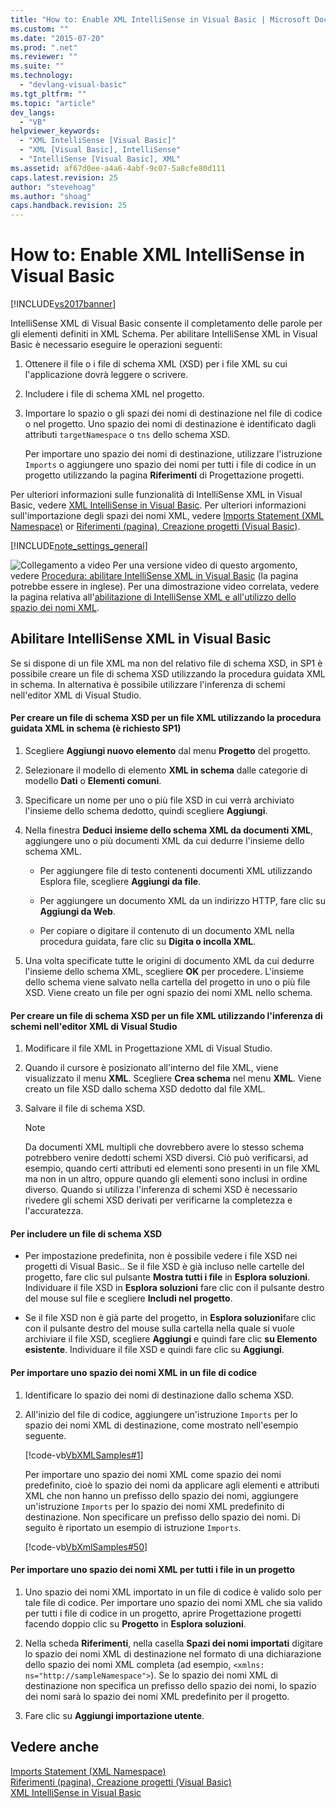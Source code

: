 ```yaml
---
title: "How to: Enable XML IntelliSense in Visual Basic | Microsoft Docs"
ms.custom: ""
ms.date: "2015-07-20"
ms.prod: ".net"
ms.reviewer: ""
ms.suite: ""
ms.technology: 
  - "devlang-visual-basic"
ms.tgt_pltfrm: ""
ms.topic: "article"
dev_langs: 
  - "VB"
helpviewer_keywords: 
  - "XML IntelliSense [Visual Basic]"
  - "XML [Visual Basic], IntelliSense"
  - "IntelliSense [Visual Basic], XML"
ms.assetid: af67d0ee-a4a6-4abf-9c07-5a8cfe80d111
caps.latest.revision: 25
author: "stevehoag"
ms.author: "shoag"
caps.handback.revision: 25
---
```

# How to: Enable XML IntelliSense in Visual Basic
[!INCLUDE[vs2017banner](../../../../visual-basic/developing-apps/includes/vs2017banner.md)]

IntelliSense XML di Visual Basic consente il completamento delle parole per gli elementi definiti in XML Schema.  Per abilitare IntelliSense XML in Visual Basic è necessario eseguire le operazioni seguenti:  
  
1.  Ottenere il file o i file di schema XML \(XSD\) per i file XML su cui l'applicazione dovrà leggere o scrivere.  
  
2.  Includere i file di schema XML nel progetto.  
  
3.  Importare lo spazio o gli spazi dei nomi di destinazione nel file di codice o nel progetto.  Uno spazio dei nomi di destinazione è identificato dagli attributi `targetNamespace` o `tns` dello schema XSD.  
  
     Per importare uno spazio dei nomi di destinazione, utilizzare l'istruzione `Imports` o aggiungere uno spazio dei nomi per tutti i file di codice in un progetto utilizzando la pagina **Riferimenti** di Progettazione progetti.  
  
 Per ulteriori informazioni sulle funzionalità di IntelliSense XML in Visual Basic, vedere [XML IntelliSense in Visual Basic](../../../../visual-basic/programming-guide/language-features/xml/xml-intellisense.md).  Per ulteriori informazioni sull'importazione degli spazi dei nomi XML, vedere [Imports Statement \(XML Namespace\)](../../../../visual-basic/language-reference/statements/imports-statement-xml-namespace.md) or [Riferimenti \(pagina\), Creazione progetti \(Visual Basic\)](/visual-studio/ide/reference/references-page-project-designer-visual-basic).  
  
 [!INCLUDE[note_settings_general](../../../../csharp/language-reference/compiler-messages/includes/note-settings-general-md.md)]  
  
 ![Collegamento a video](../../../../csharp/programming-guide/concepts/linq/media/playvideo.png "PlayVideo") Per una versione video di questo argomento, vedere [Procedura: abilitare IntelliSense XML in Visual Basic](http://go.microsoft.com/fwlink/?LinkId=102466) \(la pagina potrebbe essere in inglese\).  Per una dimostrazione video correlata, vedere la pagina relativa all'[abilitazione di IntelliSense XML e all'utilizzo dello spazio dei nomi XML](http://go.microsoft.com/fwlink/?LinkId=143035).  
  
## Abilitare IntelliSense XML in Visual Basic  
 Se si dispone di un file XML ma non del relativo file di schema XSD, in SP1 è possibile creare un file di schema XSD utilizzando la procedura guidata XML in schema.  In alternativa è possibile utilizzare l'inferenza di schemi nell'editor XML di Visual Studio.  
  
#### Per creare un file di schema XSD per un file XML utilizzando la procedura guidata XML in schema \(è richiesto SP1\)  
  
1.  Scegliere **Aggiungi nuovo elemento** dal menu **Progetto** del progetto.  
  
2.  Selezionare il modello di elemento **XML in schema** dalle categorie di modello **Dati** o **Elementi comuni**.  
  
3.  Specificare un nome per uno o più file XSD in cui verrà archiviato l'insieme dello schema dedotto, quindi scegliere **Aggiungi**.  
  
4.  Nella finestra **Deduci insieme dello schema XML da documenti XML**, aggiungere uno o più documenti XML da cui dedurre l'insieme dello schema XML.  
  
    -   Per aggiungere file di testo contenenti documenti XML utilizzando Esplora file, scegliere **Aggiungi da file**.  
  
    -   Per aggiungere un documento XML da un indirizzo HTTP, fare clic su **Aggiungi da Web**.  
  
    -   Per copiare o digitare il contenuto di un documento XML nella procedura guidata, fare clic su **Digita o incolla XML**.  
  
5.  Una volta specificate tutte le origini di documento XML da cui dedurre l'insieme dello schema XML, scegliere **OK** per procedere.  L'insieme dello schema viene salvato nella cartella del progetto in uno o più file XSD.  Viene creato un file per ogni spazio dei nomi XML nello schema.  
  
#### Per creare un file di schema XSD per un file XML utilizzando l'inferenza di schemi nell'editor XML di Visual Studio  
  
1.  Modificare il file XML in Progettazione XML di Visual Studio.  
  
2.  Quando il cursore è posizionato all'interno del file XML, viene visualizzato il menu **XML**.  Scegliere **Crea schema** nel menu **XML**.  Viene creato un file XSD dallo schema XSD dedotto dal file XML.  
  
3.  Salvare il file di schema XSD.  
  
    > [!NOTE]
    >  Da documenti XML multipli che dovrebbero avere lo stesso schema potrebbero venire dedotti schemi XSD diversi.  Ciò può verificarsi, ad esempio, quando certi attributi ed elementi sono presenti in un file XML ma non in un altro, oppure quando gli elementi sono inclusi in ordine diverso.  Quando si utilizza l'inferenza di schemi XSD è necessario rivedere gli schemi XSD derivati per verificarne la completezza e l'accuratezza.  
  
#### Per includere un file di schema XSD  
  
-   Per impostazione predefinita, non è possibile vedere i file XSD nei progetti di Visual Basic..  Se il file XSD è già incluso nelle cartelle del progetto, fare clic sul pulsante **Mostra tutti i file** in **Esplora soluzioni**.  Individuare il file XSD in **Esplora soluzioni** fare clic con il pulsante destro del mouse sul file e scegliere **Includi nel progetto**.  
  
-   Se il file XSD non è già parte del progetto, in **Esplora soluzioni**fare clic con il pulsante destro del mouse sulla cartella nella quale si vuole archiviare il file XSD, scegliere **Aggiungi** e quindi fare clic **su Elemento esistente**.  Individuare il file XSD e quindi fare clic su **Aggiungi**.  
  
#### Per importare uno spazio dei nomi XML in un file di codice  
  
1.  Identificare lo spazio dei nomi di destinazione dallo schema XSD.  
  
2.  All'inizio del file di codice, aggiungere un'istruzione `Imports` per lo spazio dei nomi XML di destinazione, come mostrato nell'esempio seguente.  
  
     [!code-vb[VbXMLSamples#1](../../../../visual-basic/language-reference/operators/codesnippet/visualbasic/how-to-enable-xml-intell_1.vb)]  
  
     Per importare uno spazio dei nomi XML come spazio dei nomi predefinito, cioè lo spazio dei nomi da applicare agli elementi e attributi XML che non hanno un prefisso dello spazio dei nomi, aggiungere un'istruzione `Imports` per lo spazio dei nomi XML predefinito di destinazione.  Non specificare un prefisso dello spazio dei nomi.  Di seguito è riportato un esempio di istruzione `Imports`.  
  
     [!code-vb[VbXmlSamples#50](../../../../visual-basic/language-reference/operators/codesnippet/visualbasic/how-to-enable-xml-intell_2.vb)]  
  
#### Per importare uno spazio dei nomi XML per tutti i file in un progetto  
  
1.  Uno spazio dei nomi XML importato in un file di codice è valido solo per tale file di codice.  Per importare uno spazio dei nomi XML che sia valido per tutti i file di codice in un progetto, aprire Progettazione progetti facendo doppio clic su **Progetto** in **Esplora soluzioni**.  
  
2.  Nella scheda **Riferimenti**, nella casella **Spazi dei nomi importati** digitare lo spazio dei nomi XML di destinazione nel formato di una dichiarazione dello spazio dei nomi XML completa \(ad esempio, `<xmlns: ns="http://sampleNamespace">`\).  Se lo spazio dei nomi XML di destinazione non specifica un prefisso dello spazio dei nomi, lo spazio dei nomi sarà lo spazio dei nomi XML predefinito per il progetto.  
  
3.  Fare clic su **Aggiungi importazione utente**.  
  
## Vedere anche  
 [Imports Statement \(XML Namespace\)](../../../../visual-basic/language-reference/statements/imports-statement-xml-namespace.md)   
 [Riferimenti \(pagina\), Creazione progetti \(Visual Basic\)](/visual-studio/ide/reference/references-page-project-designer-visual-basic)   
 [XML IntelliSense in Visual Basic](../../../../visual-basic/programming-guide/language-features/xml/xml-intellisense.md)